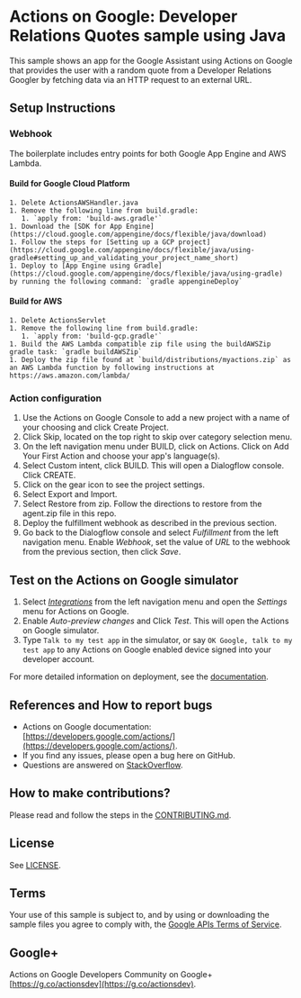 # Actions on Google: Developer Relations Quotes sample using Java

This sample shows an app for the Google Assistant using Actions on Google that provides the user with a random quote
from a Developer Relations Googler by fetching data via an HTTP request to an external URL.

## Setup Instructions

### Webhook
The boilerplate includes entry points for both Google App Engine and AWS Lambda.

#### Build for Google Cloud Platform
    1. Delete ActionsAWSHandler.java
    1. Remove the following line from build.gradle:
       1. `apply from: 'build-aws.gradle'`
    1. Download the [SDK for App Engine](https://cloud.google.com/appengine/docs/flexible/java/download)
    1. Follow the steps for [Setting up a GCP project](https://cloud.google.com/appengine/docs/flexible/java/using-gradle#setting_up_and_validating_your_project_name_short)
    1. Deploy to [App Engine using Gradle](https://cloud.google.com/appengine/docs/flexible/java/using-gradle) by running the following command: `gradle appengineDeploy`

#### Build for AWS
    1. Delete ActionsServlet
    1. Remove the following line from build.gradle:
       1. `apply from: 'build-gcp.gradle'`
    1. Build the AWS Lambda compatible zip file using the buildAWSZip gradle task: `gradle buildAWSZip`
    1. Deploy the zip file found at `build/distributions/myactions.zip` as an AWS Lambda function by following instructions at https://aws.amazon.com/lambda/

### Action configuration
1. Use the Actions on Google Console to add a new project with a name of your choosing and click Create Project.
1. Click Skip, located on the top right to skip over category selection menu.
1. On the left navigation menu under BUILD, click on Actions. Click on Add Your First Action and choose your app's language(s).
1. Select Custom intent, click BUILD. This will open a Dialogflow console. Click CREATE.
1. Click on the gear icon to see the project settings.
1. Select Export and Import.
1. Select Restore from zip. Follow the directions to restore from the agent.zip file in this repo.
1. Deploy the fulfillment webhook as described in the previous section.
1. Go back to the Dialogflow console and select *Fulfillment* from the left navigation menu. Enable *Webhook*, set the value of *URL* to the webhook from the previous section, then click *Save*.

## Test on the Actions on Google simulator
1. Select [*Integrations*](https://console.dialogflow.com/api-client/#/agent//integrations) from the left navigation menu and open the *Settings* menu for Actions on Google.
1. Enable *Auto-preview changes* and Click *Test*. This will open the Actions on Google simulator.
1. Type `Talk to my test app` in the simulator, or say `OK Google, talk to my test app` to any Actions on Google enabled device signed into your developer account.

For more detailed information on deployment, see the [documentation](https://developers.google.com/actions/dialogflow/deploy-fulfillment).

## References and How to report bugs
* Actions on Google documentation: [https://developers.google.com/actions/](https://developers.google.com/actions/).
* If you find any issues, please open a bug here on GitHub.
* Questions are answered on [StackOverflow](https://stackoverflow.com/questions/tagged/actions-on-google).

## How to make contributions?
Please read and follow the steps in the [CONTRIBUTING.md](CONTRIBUTING.md).

## License
See [LICENSE](LICENSE).

## Terms
Your use of this sample is subject to, and by using or downloading the sample files you agree to comply with, the [Google APIs Terms of Service](https://developers.google.com/terms/).

## Google+
Actions on Google Developers Community on Google+ [https://g.co/actionsdev](https://g.co/actionsdev).
